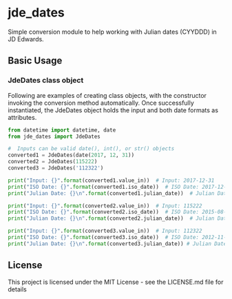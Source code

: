 # jde_dates
Simple conversion module to help working with Julian dates (CYYDDD) in JD Edwards.

## Basic Usage
### JdeDates class object
Following are examples of creating class objects, with the constructor invoking the conversion method automatically.
Once successfully instantiated, the JdeDates object holds the input and both date formats as attributes.

```python
from datetime import datetime, date
from jde_dates import JdeDates

#  Inputs can be valid date(), int(), or str() objects
converted1 = JdeDates(date(2017, 12, 31))
converted2 = JdeDates(115222)
converted3 = JdeDates('112322')

print("Input: {}".format(converted1.value_in))  # Input: 2017-12-31
print("ISO Date: {}".format(converted1.iso_date))  # ISO Date: 2017-12-31
print("Julian Date: {}\n".format(converted1.julian_date))  # Julian Date: 117365

print("Input: {}".format(converted2.value_in))  # Input: 115222
print("ISO Date: {}".format(converted2.iso_date))  # ISO Date: 2015-08-10
print("Julian Date: {}\n".format(converted2.julian_date))  # Julian Date: 115222

print("Input: {}".format(converted3.value_in))  # Input: 112322
print("ISO Date: {}".format(converted3.iso_date))  # ISO Date: 2012-11-17
print("Julian Date: {}\n".format(converted3.julian_date)) # Julian Date: 112322
```

## License
This project is licensed under the MIT License - see the LICENSE.md file for details
